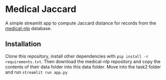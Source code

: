 # Medical Jaccard

A simple streamlit app to compute Jaccard distance for records from the [medical-nlp](https://github.com/socd06/medical-nlp) database. 

## Installation

Clone this repository, install other dependencies with `pip install -r requirements.txt`.
Then download the medical-nlp repository and copy the contents of their data folder into this data folder.
Move into the task2 folder and run `streamlit run app.py`